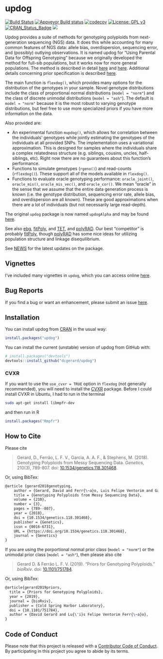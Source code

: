 
<!-- README.md is generated from README.Rmd. Please edit that file -->

# updog

[![Build
Status](https://travis-ci.org/dcgerard/updog.svg?branch=master)](https://travis-ci.org/dcgerard/updog)
[![Appveyor Build
status](https://ci.appveyor.com/api/projects/status/c80fdy61ead6s3vr?svg=true)](https://ci.appveyor.com/project/dcgerard/updog-06s8t)
[![codecov](https://codecov.io/gh/dcgerard/updog/branch/master/graph/badge.svg)](https://codecov.io/gh/dcgerard/updog)
[![License: GPL
v3](https://img.shields.io/badge/License-GPL%20v3-blue.svg)](https://www.gnu.org/licenses/gpl-3.0)
[![CRAN\_Status\_Badge](http://www.r-pkg.org/badges/version/updog)](https://cran.r-project.org/package=updog)
[![](http://cranlogs.r-pkg.org/badges/grand-total/updog)](https://cran.r-project.org/package=updog)

Updog provides a suite of methods for genotyping polyploids from
next-generation sequencing (NGS) data. It does this while accounting for
many common features of NGS data: allele bias, overdispersion,
sequencing error, and (possibly) outlying observations. It is named
updog for “Using Parental Data for Offspring Genotyping” because we
originally developed the method for full-sib populations, but it works
now for more general populations. The method is described in detail
[here](https://doi.org/10.1534/genetics.118.301468) and
[here](https://doi.org/10.1101/281550). Additional details concerning
prior specification is described [here](https://doi.org/10.1101/751784).

The main function is `flexdog()`, which provides many options for the
distribution of the genotypes in your sample. Novel genotype
distributions include the class of proportional normal distributions
(`model = "norm"`) and the class of discrete unimodal distributions
(`model = "ash"`). The default is `model = "norm"` because it is the
most robust to varying genotype distributions, but feel free to use more
specialized priors if you have more information on the data.

Also provided are:

  - An experimental function `mupdog()`, which allows for correlation
    between the individuals’ genotypes while jointly estimating the
    genotypes of the individuals at all provided SNPs. The
    implementation uses a variational approximation. This is designed
    for samples where the individuals share a complex relatedness
    structure (e.g. siblings, cousins, uncles, half-siblings, etc).
    Right now there are no guarantees about this function’s performance.
  - Functions to simulate genotypes (`rgeno()`) and read-counts
    (`rflexdog()`). These support all of the models available in
    `flexdog()`.
  - Functions to evaluate oracle genotyping performance:
    `oracle_joint()`, `oracle_mis()`, `oracle_mis_vec()`, and
    `oracle_cor()`. We mean “oracle” in the sense that we assume that
    the entire data generation process is known (i.e. the genotype
    distribution, sequencing error rate, allele bias, and overdispersion
    are all known). These are good approximations when there are a lot
    of individuals (but not necessarily large read-depth).

The original `updog` package is now named `updogAlpha` and may be found
[here](https://github.com/dcgerard/updogAlpha).

See also [ebg](https://github.com/pblischak/polyploid-genotyping),
[fitPoly](https://cran.r-project.org/package=fitPoly), and
[TET](http://www.g3journal.org/content/suppl/2017/01/19/g3.117.039008.DC1),
and [polyRAD](https://cran.r-project.org/package=polyRAD). Our best
“competitor” is probably
[fitPoly](https://cran.r-project.org/package=fitPoly), though
[polyRAD](https://cran.r-project.org/package=polyRAD) has some nice
ideas for utilizing population structure and linkage disequilibrium.

See [NEWS](./inst/NEWS.md) for the latest updates on the package.

## Vignettes

I’ve included many vignettes in `updog`, which you can access online
[here](https://dcgerard.github.io/updog/).

## Bug Reports

If you find a bug or want an enhancement, please submit an issue
[here](http://github.com/dcgerard/updog/issues).

## Installation

You can install updog from
[CRAN](https://cran.r-project.org/package=updog) in the usual way:

``` r
install.packages("updog")
```

You can install the current (unstable) version of updog from GitHub
with:

``` r
# install.packages("devtools")
devtools::install_github("dcgerard/updog")
```

### CVXR

If you want to use the `use_cvxr = TRUE` option in `flexdog` (not
generally recommended), you will need to install the
[CVXR](https://cran.r-project.org/package=CVXR) package. Before I could
install CVXR in Ubuntu, I had to run in the terminal

``` bash
sudo apt-get install libmpfr-dev
```

and then run in R

``` r
install.packages("Rmpfr")
```

## How to Cite

Please cite

> Gerard, D., Ferrão, L. F. V., Garcia, A. A. F., & Stephens, M. (2018).
> Genotyping Polyploids from Messy Sequencing Data. *Genetics*, 210(3),
> 789-807. doi:
> [10.1534/genetics.118.301468](https://doi.org/10.1534/genetics.118.301468).

Or, using BibTex:

``` tex
@article {gerard2018genotyping,
    author = {Gerard, David and Ferr{\~a}o, Luis Felipe Ventorim and Garcia, Antonio Augusto Franco and Stephens, Matthew},
    title = {Genotyping Polyploids from Messy Sequencing Data},
    volume = {210},
    number = {3},
    pages = {789--807},
    year = {2018},
    doi = {10.1534/genetics.118.301468},
    publisher = {Genetics},
    issn = {0016-6731},
    URL = {https://doi.org/10.1534/genetics.118.301468},
    journal = {Genetics}
}
```

If you are using the porportional normal prior class (`model = "norm"`)
or the unimodal prior class (`model = "ash"`), then please also cite

> Gerard D. & Ferrão L. F. V. (2019). “Priors for Genotyping
> Polyploids.” *bioRxiv*. doi:
> [10.1101/751784](https://doi.org/10.1101/751784).

Or, using BibTex:

``` tex
@article{gerard2019priors,
  title = {Priors for Genotyping Polyploids},
  year = {2019},
  journal = {bioRxiv},
  publisher = {Cold Spring Harbor Laboratory},
  doi = {10.1101/751784},
  author = {David Gerard and Lu{\'i}s Felipe Ventorim Ferr{\~a}o},
}
```

## Code of Conduct

Please note that this project is released with a [Contributor Code of
Conduct](https://github.com/dcgerard/updog/blob/master/CONDUCT.md). By
participating in this project you agree to abide by its terms.
